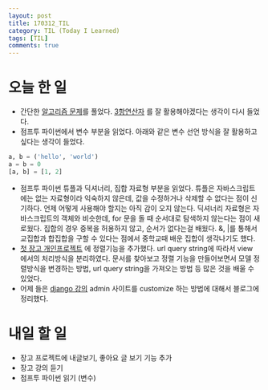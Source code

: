 ```yaml
---
layout: post
title: 170312_TIL
category: TIL (Today I Learned)
tags: [TIL]
comments: true
---
```

# 오늘 한 일
- 간단한 [알고리즘 문제](http://tryhelloworld.co.kr/challenges)를 풀었다. [3항연산자](http://hashcode.co.kr/questions/9/%ED%8C%8C%EC%9D%B4%EC%8D%AC%EC%97%90-%EC%82%BC%ED%95%AD%EC%97%B0%EC%82%B0%EC%9E%90%EA%B0%80-%EC%9E%88%EB%82%98%EC%9A%94) 를 잘 활용해야겠다는 생각이 다시 들었다.
- 점프투 파이썬에서 변수 부분을 읽었다. 아래와 같은 변수 선언 방식을 잘 활용하고 싶다는 생각이 들었다.
```python
a, b = ('hello', 'world')
a = b = 0
[a, b] = [1, 2]
```




- 점프투 파이썬 튜플과 딕셔너리, 집합 자료형 부분을 읽었다. 튜플은 자바스크립트에는 없는 자료형이라 익숙하지 않은데, 값을 수정하거나 삭제할 수 없다는 점이 신기하다. 언제 어떻게 사용해야 할지는 아직 감이 오지 않는다.
 딕셔너리 자료형은 자바스크립트의 객체와 비슷한데, for 문을 돌 때 순서대로 탐색하지 않는다는 점이 새로웠다. 집합의 경우 중복을 허용하지 않고, 순서가 없다는걸 배웠다. &, |를 통해서 교집합과 합집합을 구할 수 있다는 점에서 중학교때 배운 집합이 생각나기도 했다.
- [첫 장고 개인프로젝트](http://siwabada.pythonanywhere.com/) 에 정렬기능을 추가했다. url query string에 따라서 view 에서의 처리방식을 분리하였다. 문서를 찾아보고 정렬 기능을 만들어보면서 모델 정렬방식을 변경하는 방법, url query string을 가져오는 방법 등 많은 것을 배울 수 있었다.
- 어제 들은 [django 강의](https://www.inflearn.com/course/django-%ED%8C%8C%EC%9D%B4%EC%8D%AC-%EC%9E%A5%EA%B3%A0-%EA%B0%95%EC%A2%8C/) admin 사이트를 customize 하는 방법에 대해서 블로그에 정리했다.


# 내일 할 일
- 장고 프로젝트에 내글보기, 좋아요 글 보기 기능 추가
- 장고 강의 듣기
- 점프투 파이썬 읽기 (변수)
